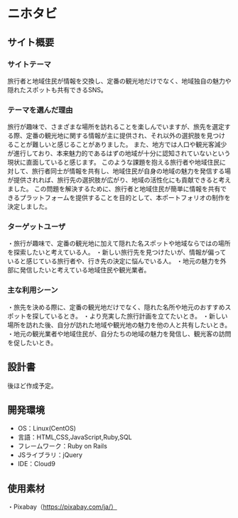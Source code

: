 # ニホタビ

## サイト概要
### サイトテーマ
旅行者と地域住民が情報を交換し、定番の観光地だけでなく、地域独自の魅力や隠れたスポットも共有できるSNS。
​
### テーマを選んだ理由
旅行が趣味で、さまざまな場所を訪れることを楽しんでいますが、旅先を選定する際、定番の観光地に関する情報が主に提供され、それ以外の選択肢を見つけることが難しいと感じることがありました。
また、地方では人口や観光客減少が進行しており、本来魅力的であるはずの地域が十分に認知されていないという現状に直面していると感じます。
このような課題を抱える旅行者や地域住民に対して、旅行者同士が情報を共有し、地域住民が自身の地域の魅力を発信する場が提供されれば、旅行先の選択肢が広がり、地域の活性化にも貢献できると考えました。
この問題を解決するために、旅行者と地域住民が簡単に情報を共有できるプラットフォームを提供することを目的として、本ポートフォリオの制作を決定しました。
​
### ターゲットユーザ
・旅行が趣味で、定番の観光地に加えて隠れた名スポットや地域ならではの場所を探索したいと考えている人。
・新しい旅行先を見つけたいが、情報が偏っていると感じている旅行者や、行き先の決定に悩んでいる人。
・地元の魅力を外部に発信したいと考えている地域住民や観光業者。
​
### 主な利用シーン
・旅先を決める際に、定番の観光地だけでなく、隠れた名所や地元のおすすめスポットを探しているとき。
・より充実した旅行計画を立てたいとき。
・新しい場所を訪れた後、自分が訪れた地域や観光地の魅力を他の人と共有したいとき。
・地元の観光業者や地域住民が、自分たちの地域の魅力を発信し、観光客の訪問を促したいとき。
​
## 設計書
後ほど作成予定。
​
## 開発環境
- OS：Linux(CentOS)
- 言語：HTML,CSS,JavaScript,Ruby,SQL
- フレームワーク：Ruby on Rails
- JSライブラリ：jQuery
- IDE：Cloud9
​
## 使用素材
・Pixabay（https://pixabay.com/ja/）